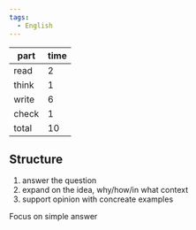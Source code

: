 ```yaml
---
tags: 
  - English
---
```


| part  | time |
| ----- | ---- |
| read  | 2    |
| think | 1    |
| write | 6    |
| check | 1    |
| total | 10   |

## Structure
1. answer the question
2. expand on the idea, why/how/in what context
3. support opinion with concreate examples


Focus on simple answer